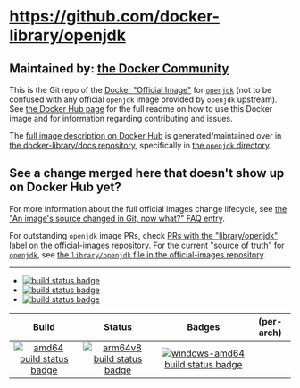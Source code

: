 # https://github.com/docker-library/openjdk

## Maintained by: [the Docker Community](https://github.com/docker-library/openjdk)

This is the Git repo of the [Docker "Official Image"](https://github.com/docker-library/official-images#what-are-official-images) for [`openjdk`](https://hub.docker.com/_/openjdk/) (not to be confused with any official `openjdk` image provided by `openjdk` upstream). See [the Docker Hub page](https://hub.docker.com/_/openjdk/) for the full readme on how to use this Docker image and for information regarding contributing and issues.

The [full image description on Docker Hub](https://hub.docker.com/_/openjdk/) is generated/maintained over in [the docker-library/docs repository](https://github.com/docker-library/docs), specifically in [the `openjdk` directory](https://github.com/docker-library/docs/tree/master/openjdk).

## See a change merged here that doesn't show up on Docker Hub yet?

For more information about the full official images change lifecycle, see [the "An image's source changed in Git, now what?" FAQ entry](https://github.com/docker-library/faq#an-images-source-changed-in-git-now-what).

For outstanding `openjdk` image PRs, check [PRs with the "library/openjdk" label on the official-images repository](https://github.com/docker-library/official-images/labels/library%2Fopenjdk). For the current "source of truth" for [`openjdk`](https://hub.docker.com/_/openjdk/), see [the `library/openjdk` file in the official-images repository](https://github.com/docker-library/official-images/blob/master/library/openjdk).

---

-	[![build status badge](https://img.shields.io/travis/docker-library/openjdk/master.svg?label=Travis%20CI)](https://travis-ci.org/docker-library/openjdk/branches)
-	[![build status badge](https://img.shields.io/appveyor/ci/docker-library/openjdk/master.svg?label=AppVeyor)](https://ci.appveyor.com/project/docker-library/openjdk)
-	[![build status badge](https://img.shields.io/jenkins/s/https/doi-janky.infosiftr.net/job/update.sh/job/openjdk.svg?label=Automated%20update.sh)](https://doi-janky.infosiftr.net/job/update.sh/job/openjdk)

| Build | Status | Badges | (per-arch) |
|:-:|:-:|:-:|:-:|
| [![amd64 build status badge](https://img.shields.io/jenkins/s/https/doi-janky.infosiftr.net/job/multiarch/job/amd64/job/openjdk.svg?label=amd64)](https://doi-janky.infosiftr.net/job/multiarch/job/amd64/job/openjdk) | [![arm64v8 build status badge](https://img.shields.io/jenkins/s/https/doi-janky.infosiftr.net/job/multiarch/job/arm64v8/job/openjdk.svg?label=arm64v8)](https://doi-janky.infosiftr.net/job/multiarch/job/arm64v8/job/openjdk) | [![windows-amd64 build status badge](https://img.shields.io/jenkins/s/https/doi-janky.infosiftr.net/job/multiarch/job/windows-amd64/job/openjdk.svg?label=windows-amd64)](https://doi-janky.infosiftr.net/job/multiarch/job/windows-amd64/job/openjdk) |

<!-- THIS FILE IS GENERATED BY https://github.com/docker-library/docs/blob/master/generate-repo-stub-readme.sh -->
